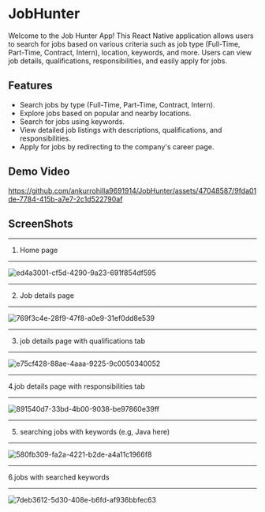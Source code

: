 # JobHunter


Welcome to the Job Hunter App! 
This React Native application allows users to search for jobs based on various criteria such as job type (Full-Time, Part-Time, Contract, Intern), location, keywords, and more. Users can view job details, qualifications, responsibilities, and easily apply for jobs.

## Features

- Search jobs by type (Full-Time, Part-Time, Contract, Intern).
- Explore jobs based on popular and nearby locations.
- Search for jobs using keywords.
- View detailed job listings with descriptions, qualifications, and responsibilities.
- Apply for jobs by redirecting to the company's career page.

## Demo Video


https://github.com/ankurrohilla9691914/JobHunter/assets/47048587/9fda01de-7784-415b-a7e7-2c1d522790af




## ScreenShots 
***
1. Home page
***
![ed4a3001-cf5d-4290-9a23-691f854df595](https://github.com/ankurrohilla9691914/JobHunter/assets/47048587/d96ba8e0-2d19-46ff-b6dd-54b71757d01d)




***
2. Job details page 
***
![769f3c4e-28f9-47f8-a0e9-31ef0dd8e539](https://github.com/ankurrohilla9691914/JobHunter/assets/47048587/525a4083-bae4-4034-af0a-66e9dcb20131)



***
3. job details page with qualifications tab
***
![e75cf428-88ae-4aaa-9225-9c0050340052](https://github.com/ankurrohilla9691914/JobHunter/assets/47048587/3197e1a6-acdd-4ca6-9545-09517fe5b0a9)



***
4.job details page with responsibilities tab
***
![891540d7-33bd-4b00-9038-be97860e39ff](https://github.com/ankurrohilla9691914/JobHunter/assets/47048587/09c4ba30-efc0-41a6-99fa-0eac89477cd7)



***
5. searching jobs with keywords (e.g, Java here)
***
![580fb309-fa2a-4221-b2de-a4a11c1966f8](https://github.com/ankurrohilla9691914/JobHunter/assets/47048587/c1d11440-a509-4c3f-b9ed-1fb6f122b49f)



***
6.jobs with searched keywords
***
![7deb3612-5d30-408e-b6fd-af936bbfec63](https://github.com/ankurrohilla9691914/JobHunter/assets/47048587/db5016a7-f509-4648-bffd-524dea522725)
